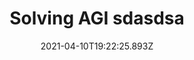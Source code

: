---
title: "Solving AGI sdasdsa"
date: 2021-04-10T19:22:25.893Z
layout: post
thumbnail:
description: "We will do it"
type: research_focus
---